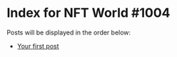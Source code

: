# Index for NFT World #1004
Posts will be displayed in the order below:

- [Your first post](./001-first.md)

